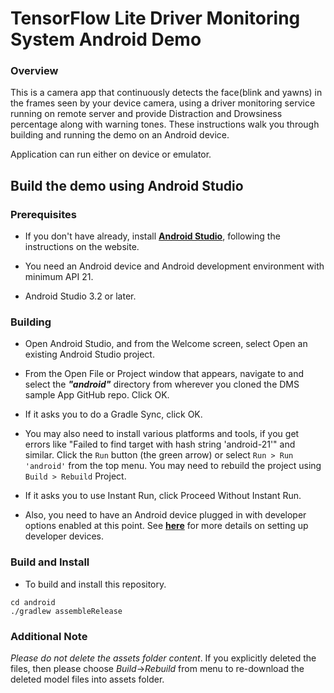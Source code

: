 # TensorFlow Lite Driver Monitoring System Android Demo

### Overview

This is a camera app that continuously detects the face(blink and yawns) in the frames seen by your device camera, using a driver monitoring service running on remote server and provide Distraction and Drowsiness percentage along with warning tones. These instructions walk you through building and running the demo on an Android device.

Application can run either on device or emulator.

## Build the demo using Android Studio

### Prerequisites

*   If you don't have already, install
    **[Android Studio](https://developer.android.com/studio/index.html)**,
    following the instructions on the website.

*   You need an Android device and Android development environment with minimum
    API 21.

*   Android Studio 3.2 or later.

### Building

*   Open Android Studio, and from the Welcome screen, select Open an existing
    Android Studio project.

*   From the Open File or Project window that appears, navigate to and select
    the **_"android"_** directory from
    wherever you cloned the DMS sample App GitHub repo. Click OK.

*   If it asks you to do a Gradle Sync, click OK.

*   You may also need to install various platforms and tools, if you get errors
    like "Failed to find target with hash string 'android-21'" and similar.
    Click the `Run` button (the green arrow) or select `Run > Run 'android'`
    from the top menu. You may need to rebuild the project using `Build >
    Rebuild` Project.

*   If it asks you to use Instant Run, click Proceed Without Instant Run.

*   Also, you need to have an Android device plugged in with developer options
    enabled at this point. See
    **[here](https://developer.android.com/studio/run/device)** for more details
    on setting up developer devices.

### Build and Install
* To build and install this repository.
```
cd android
./gradlew assembleRelease
```


### Additional Note
_Please do not delete the assets folder content_. If you explicitly deleted the files, then please choose *Build*->*Rebuild* from menu to re-download the deleted model files into assets folder.
